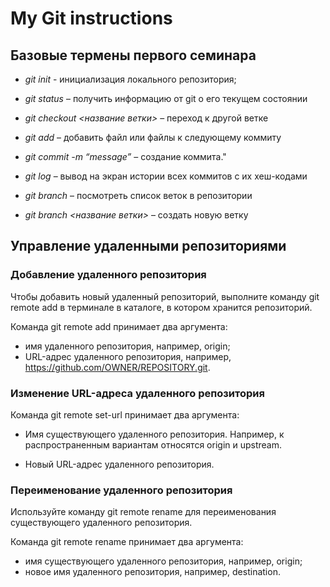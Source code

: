 # My Git instructions

## Базовые термены первого семинара

* *git init* - инициализация локального репозитория;

* *git status* – получить информацию от git о его текущем состоянии

* *git checkout <название ветки>* – переход к другой ветке

* *git add* – добавить файл или файлы к следующему коммиту

* *git commit -m “message”* – создание коммита."

* *git log* – вывод на экран истории всех коммитов с их хеш-кодами

* *git branch* – посмотреть список веток в репозитории

* *git branch <название ветки>* – создать новую ветку

## Управление удаленными репозиториями

### Добавление удаленного репозитория

Чтобы добавить новый удаленный репозиторий, выполните команду git remote add в терминале в каталоге, в котором хранится репозиторий.

Команда git remote add принимает два аргумента:

* имя удаленного репозитория, например, origin;
* URL-адрес удаленного репозитория, например, https://github.com/OWNER/REPOSITORY.git.

### Изменение URL-адреса удаленного репозитория

Команда git remote set-url принимает два аргумента:

* Имя существующего удаленного репозитория. Например, к распространенным вариантам относятся origin и upstream.

* Новый URL-адрес удаленного репозитория.

### Переименование удаленного репозитория

Используйте команду git remote rename для переименования существующего удаленного репозитория.

Команда git remote rename принимает два аргумента:

* имя существующего удаленного репозитория, например, origin;
* новое имя удаленного репозитория, например, destination.